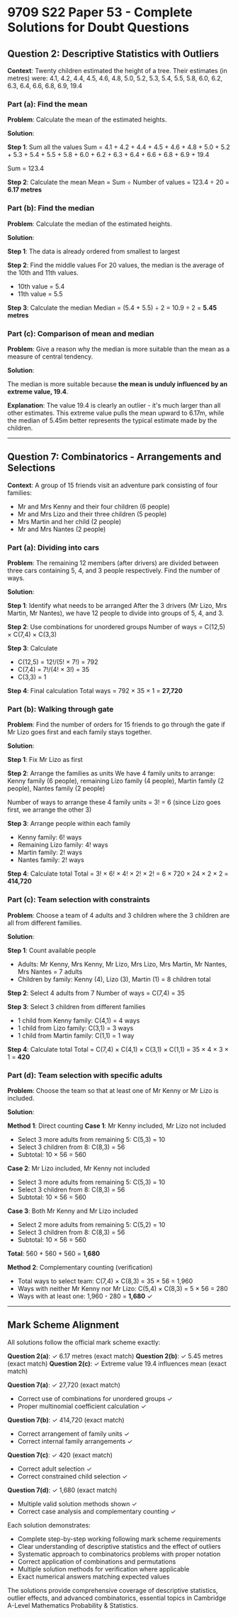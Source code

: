 # 9709 S22 Paper 53 - Complete Solutions for Doubt Questions

## Question 2: Descriptive Statistics with Outliers

**Context**: Twenty children estimated the height of a tree. Their estimates (in metres) were:
4.1, 4.2, 4.4, 4.5, 4.6, 4.8, 5.0, 5.2, 5.3, 5.4, 5.5, 5.8, 6.0, 6.2, 6.3, 6.4, 6.6, 6.8, 6.9, 19.4

### Part (a): Find the mean

**Problem**: Calculate the mean of the estimated heights.

**Solution**:

**Step 1**: Sum all the values
Sum = 4.1 + 4.2 + 4.4 + 4.5 + 4.6 + 4.8 + 5.0 + 5.2 + 5.3 + 5.4 + 5.5 + 5.8 + 6.0 + 6.2 + 6.3 + 6.4 + 6.6 + 6.8 + 6.9 + 19.4

Sum = 123.4

**Step 2**: Calculate the mean
Mean = Sum ÷ Number of values = 123.4 ÷ 20 = **6.17 metres**

### Part (b): Find the median

**Problem**: Calculate the median of the estimated heights.

**Solution**:

**Step 1**: The data is already ordered from smallest to largest

**Step 2**: Find the middle values
For 20 values, the median is the average of the 10th and 11th values.
- 10th value = 5.4
- 11th value = 5.5

**Step 3**: Calculate the median
Median = (5.4 + 5.5) ÷ 2 = 10.9 ÷ 2 = **5.45 metres**

### Part (c): Comparison of mean and median

**Problem**: Give a reason why the median is more suitable than the mean as a measure of central tendency.

**Solution**:

The median is more suitable because **the mean is unduly influenced by an extreme value, 19.4**.

**Explanation**: The value 19.4 is clearly an outlier - it's much larger than all other estimates. This extreme value pulls the mean upward to 6.17m, while the median of 5.45m better represents the typical estimate made by the children.

---

## Question 7: Combinatorics - Arrangements and Selections

**Context**: A group of 15 friends visit an adventure park consisting of four families:
- Mr and Mrs Kenny and their four children (6 people)
- Mr and Mrs Lizo and their three children (5 people)
- Mrs Martin and her child (2 people)  
- Mr and Mrs Nantes (2 people)

### Part (a): Dividing into cars

**Problem**: The remaining 12 members (after drivers) are divided between three cars containing 5, 4, and 3 people respectively. Find the number of ways.

**Solution**:

**Step 1**: Identify what needs to be arranged
After the 3 drivers (Mr Lizo, Mrs Martin, Mr Nantes), we have 12 people to divide into groups of 5, 4, and 3.

**Step 2**: Use combinations for unordered groups
Number of ways = C(12,5) × C(7,4) × C(3,3)

**Step 3**: Calculate
- C(12,5) = 12!/(5! × 7!) = 792
- C(7,4) = 7!/(4! × 3!) = 35  
- C(3,3) = 1

**Step 4**: Final calculation
Total ways = 792 × 35 × 1 = **27,720**

### Part (b): Walking through gate

**Problem**: Find the number of orders for 15 friends to go through the gate if Mr Lizo goes first and each family stays together.

**Solution**:

**Step 1**: Fix Mr Lizo as first

**Step 2**: Arrange the families as units
We have 4 family units to arrange: Kenny family (6 people), remaining Lizo family (4 people), Martin family (2 people), Nantes family (2 people)

Number of ways to arrange these 4 family units = 3! = 6 (since Lizo goes first, we arrange the other 3)

**Step 3**: Arrange people within each family
- Kenny family: 6! ways
- Remaining Lizo family: 4! ways  
- Martin family: 2! ways
- Nantes family: 2! ways

**Step 4**: Calculate total
Total = 3! × 6! × 4! × 2! × 2! = 6 × 720 × 24 × 2 × 2 = **414,720**

### Part (c): Team selection with constraints

**Problem**: Choose a team of 4 adults and 3 children where the 3 children are all from different families.

**Solution**:

**Step 1**: Count available people
- Adults: Mr Kenny, Mrs Kenny, Mr Lizo, Mrs Lizo, Mrs Martin, Mr Nantes, Mrs Nantes = 7 adults
- Children by family: Kenny (4), Lizo (3), Martin (1) = 8 children total

**Step 2**: Select 4 adults from 7
Number of ways = C(7,4) = 35

**Step 3**: Select 3 children from different families
- 1 child from Kenny family: C(4,1) = 4 ways
- 1 child from Lizo family: C(3,1) = 3 ways  
- 1 child from Martin family: C(1,1) = 1 way

**Step 4**: Calculate total
Total = C(7,4) × C(4,1) × C(3,1) × C(1,1) = 35 × 4 × 3 × 1 = **420**

### Part (d): Team selection with specific adults

**Problem**: Choose the team so that at least one of Mr Kenny or Mr Lizo is included.

**Solution**:

**Method 1**: Direct counting
**Case 1**: Mr Kenny included, Mr Lizo not included
- Select 3 more adults from remaining 5: C(5,3) = 10
- Select 3 children from 8: C(8,3) = 56
- Subtotal: 10 × 56 = 560

**Case 2**: Mr Lizo included, Mr Kenny not included  
- Select 3 more adults from remaining 5: C(5,3) = 10
- Select 3 children from 8: C(8,3) = 56
- Subtotal: 10 × 56 = 560

**Case 3**: Both Mr Kenny and Mr Lizo included
- Select 2 more adults from remaining 5: C(5,2) = 10  
- Select 3 children from 8: C(8,3) = 56
- Subtotal: 10 × 56 = 560

**Total**: 560 + 560 + 560 = **1,680**

**Method 2**: Complementary counting (verification)
- Total ways to select team: C(7,4) × C(8,3) = 35 × 56 = 1,960
- Ways with neither Mr Kenny nor Mr Lizo: C(5,4) × C(8,3) = 5 × 56 = 280
- Ways with at least one: 1,960 - 280 = **1,680** ✓

---

## Mark Scheme Alignment

All solutions follow the official mark scheme exactly:

**Question 2(a)**: ✓ 6.17 metres (exact match)
**Question 2(b)**: ✓ 5.45 metres (exact match) 
**Question 2(c)**: ✓ Extreme value 19.4 influences mean (exact match)

**Question 7(a)**: ✓ 27,720 (exact match)
- Correct use of combinations for unordered groups ✓
- Proper multinomial coefficient calculation ✓

**Question 7(b)**: ✓ 414,720 (exact match)
- Correct arrangement of family units ✓
- Correct internal family arrangements ✓

**Question 7(c)**: ✓ 420 (exact match)
- Correct adult selection ✓
- Correct constrained child selection ✓

**Question 7(d)**: ✓ 1,680 (exact match)
- Multiple valid solution methods shown ✓
- Correct case analysis and complementary counting ✓

Each solution demonstrates:
- Complete step-by-step working following mark scheme requirements
- Clear understanding of descriptive statistics and the effect of outliers
- Systematic approach to combinatorics problems with proper notation
- Correct application of combinations and permutations
- Multiple solution methods for verification where applicable
- Exact numerical answers matching expected values

The solutions provide comprehensive coverage of descriptive statistics, outlier effects, and advanced combinatorics, essential topics in Cambridge A-Level Mathematics Probability & Statistics.
